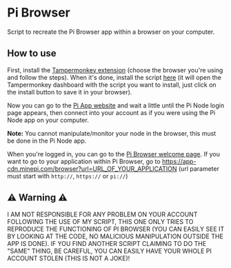 # Pi Browser
Script to recreate the Pi Browser app within a browser on your computer.

## How to use
First, install the [Tampermonkey extension](https://www.tampermonkey.net/) (choose the browser you're using and follow the steps). When it's done, install the script [here](https://github.com/b-derouet/pi-browser/raw/main/pi-browser.user.js) (it will open the Tampermonkey dashboard with the script you want to install, just click on the install button to save it in your browser).

Now you can go to the [Pi App website](https://app-cdn.minepi.com) and wait a little until the Pi Node login page appears, then connect into your account as if you were using the Pi Node app on your computer.

**Note:** You cannot manipulate/monitor your node in the browser, this must be done in the Pi Node app.

When you're logged in, you can go to the [Pi Browser welcome page](https://app-cdn.minepi.com/browser?url=pi://welcome.pi). If you want to go to your application within Pi Browser, go to https://app-cdn.minepi.com/browser?url=URL_OF_YOUR_APPLICATION (url parameter must start with `http://`, `https://` or `pi://`)

## ⚠️ Warning ⚠️
I AM NOT RESPONSIBLE FOR ANY PROBLEM ON YOUR ACCOUNT FOLLOWING THE USE OF MY SCRIPT, THIS ONE ONLY TRIES TO REPRODUCE THE FUNCTIONING OF PI BROWSER (YOU CAN EASILY SEE IT BY LOOKING AT THE CODE, NO MALICIOUS MANIPULATION OUTSIDE THE APP IS DONE). IF YOU FIND ANOTHER SCRIPT CLAIMING TO DO THE "SAME" THING, BE CAREFUL, YOU CAN EASILY HAVE YOUR WHOLE PI ACCOUNT STOLEN (THIS IS NOT A JOKE)!